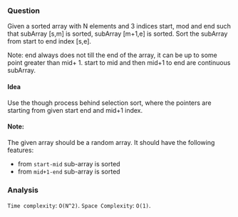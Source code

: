 ### Question

Given a sorted array with N elements and 3 indices start, mod and end such that subArray [s,m] is sorted, subArray [m+1,e] is sorted. Sort the subArray from start to end index [s,e].

Note: end always does not till the end of the array, it can be up to some point greater than mid+ 1. start to mid and then mid+1 to end are continuous subArray.

#### Idea

Use the though process behind selection sort, where the pointers are starting from given start end and mid+1 index.

#### Note:

The given array should be a random array.
It should have the following features:

- from `start-mid` sub-array is sorted
- from `mid+1-end` sub-array is sorted

### Analysis

`Time complexity`: `O(N^2)`.
`Space Complexity`: `O(1)`.
